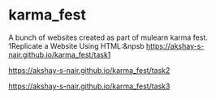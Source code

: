 # karma_fest
A bunch of websites created as part of mulearn karma fest.
<br>
1Replicate a Website Using HTML:&npsb
https://akshay-s-nair.github.io/karma_fest/task1

https://akshay-s-nair.github.io/karma_fest/task2

https://akshay-s-nair.github.io/karma_fest/task3
